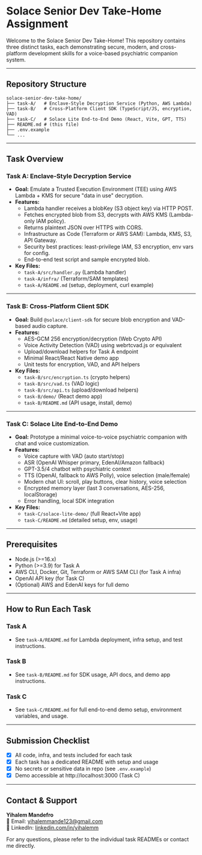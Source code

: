 # Solace Senior Dev Take-Home Assignment

Welcome to the Solace Senior Dev Take-Home! This repository contains three distinct tasks, each demonstrating secure, modern, and cross-platform development skills for a voice-based psychiatric companion system.

---

## Repository Structure

```
solace-senior-dev-take-home/
├── task-A/   # Enclave-Style Decryption Service (Python, AWS Lambda)
├── task-B/   # Cross-Platform Client SDK (TypeScript/JS, encryption, VAD)
├── task-C/   # Solace Lite End-to-End Demo (React, Vite, GPT, TTS)
├── README.md # (this file)
├── .env.example
└── ...
```

---

## Task Overview

### **Task A: Enclave-Style Decryption Service**
- **Goal:** Emulate a Trusted Execution Environment (TEE) using AWS Lambda + KMS for secure "data in use" decryption.
- **Features:**
  - Lambda handler receives a blobKey (S3 object key) via HTTP POST.
  - Fetches encrypted blob from S3, decrypts with AWS KMS (Lambda-only IAM policy).
  - Returns plaintext JSON over HTTPS with CORS.
  - Infrastructure as Code (Terraform or AWS SAM): Lambda, KMS, S3, API Gateway.
  - Security best practices: least-privilege IAM, S3 encryption, env vars for config.
  - End-to-end test script and sample encrypted blob.
- **Key Files:**
  - `task-A/src/handler.py` (Lambda handler)
  - `task-A/infra/` (Terraform/SAM templates)
  - `task-A/README.md` (setup, deployment, curl example)

---

### **Task B: Cross-Platform Client SDK**
- **Goal:** Build `@solace/client-sdk` for secure blob encryption and VAD-based audio capture.
- **Features:**
  - AES-GCM 256 encryption/decryption (Web Crypto API)
  - Voice Activity Detection (VAD) using webrtcvad.js or equivalent
  - Upload/download helpers for Task A endpoint
  - Minimal React/React Native demo app
  - Unit tests for encryption, VAD, and API helpers
- **Key Files:**
  - `task-B/src/encryption.ts` (crypto helpers)
  - `task-B/src/vad.ts` (VAD logic)
  - `task-B/src/api.ts` (upload/download helpers)
  - `task-B/demo/` (React demo app)
  - `task-B/README.md` (API usage, install, demo)

---

### **Task C: Solace Lite End-to-End Demo**
- **Goal:** Prototype a minimal voice-to-voice psychiatric companion with chat and voice customization.
- **Features:**
  - Voice capture with VAD (auto start/stop)
  - ASR (OpenAI Whisper primary, EdenAI/Amazon fallback)
  - GPT-3.5/4 chatbot with psychiatric context
  - TTS (OpenAI, fallback to AWS Polly), voice selection (male/female)
  - Modern chat UI: scroll, play buttons, clear history, voice selection
  - Encrypted memory layer (last 3 conversations, AES-256, localStorage)
  - Error handling, local SDK integration
- **Key Files:**
  - `task-C/solace-lite-demo/` (full React+Vite app)
  - `task-C/README.md` (detailed setup, env, usage)

---

## Prerequisites
- Node.js (>=16.x)
- Python (>=3.9) for Task A
- AWS CLI, Docker, Git, Terraform or AWS SAM CLI (for Task A infra)
- OpenAI API key (for Task C)
- (Optional) AWS and EdenAI keys for full demo

---

## How to Run Each Task

### Task A
- See `task-A/README.md` for Lambda deployment, infra setup, and test instructions.

### Task B
- See `task-B/README.md` for SDK usage, API docs, and demo app instructions.

### Task C
- See `task-C/README.md` for full end-to-end demo setup, environment variables, and usage.

---

## Submission Checklist
- [x] All code, infra, and tests included for each task
- [x] Each task has a dedicated README with setup and usage
- [x] No secrets or sensitive data in repo (see `.env.example`)
- [x] Demo accessible at http://localhost:3000 (Task C)

---

## Contact & Support
**Yihalem Mandefro**  
📧 Email: [yihalemmande123@gmail.com](mailto:yihalemmande123@gmail.com)  
🔗 LinkedIn: [linkedin.com/in/yihalemm](https://linkedin.com/in/yihalemm)

For any questions, please refer to the individual task READMEs or contact me directly.

 